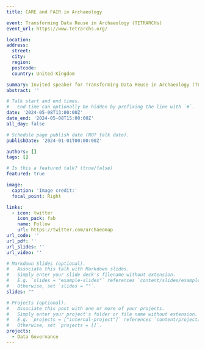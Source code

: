 ```yaml
---
title: CARE and FAIR in Archaeology

event: Transforming Data Reuse in Archaeology (TETRARCHs)
event_url: https://www.tetrarchs.org/

location: 
address:
  street: 
  city: 
  region: 
  postcode: 
  country: United Kingdom

summary: Invited speaker for Transforming Data Reuse in Archaeology (TETRARCHs) seminar series on "What can data do for us" 
abstract: ''

# Talk start and end times.
#   End time can optionally be hidden by prefixing the line with `#`.
date: '2024-05-08T13:00:00Z'
date_end: '2024-05-08T15:00:00Z'
all_day: false

# Schedule page publish date (NOT talk date).
publishDate: '2024-01-01T00:00:00Z'

authors: []
tags: []

# Is this a featured talk? (true/false)
featured: true

image:
  caption: 'Image credit:'
  focal_point: Right

links:
  - icon: twitter
    icon_pack: fab
    name: Follow
    url: https://twitter.com/archaeomap
url_code: ''
url_pdf: ''
url_slides: ''
url_video: ''

# Markdown Slides (optional).
#   Associate this talk with Markdown slides.
#   Simply enter your slide deck's filename without extension.
#   E.g. `slides = "example-slides"` references `content/slides/example-slides.md`.
#   Otherwise, set `slides = ""`.
slides: ""

# Projects (optional).
#   Associate this post with one or more of your projects.
#   Simply enter your project's folder or file name without extension.
#   E.g. `projects = ["internal-project"]` references `content/project/deep-learning/index.md`.
#   Otherwise, set `projects = []`.
projects:
  - Data Governance
---
```


